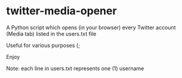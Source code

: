 # twitter-media-opener

A Python script which opens (in your browser) every Twitter account (Media tab) listed in the users.txt file

Useful for various purposes (;

Enjoy

Note: each line in users.txt represents one (1) username
